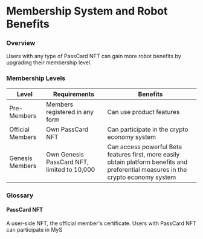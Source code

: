 # Membership System and Robot Benefits

### Overview

Users with any type of PassCard NFT can gain more robot benefits by upgrading their membership level.

### Membership Levels

| Level       | Requirements                           | Benefits                                                     |
| ----------- | -------------------------------------- | ------------------------------------------------------------ |
| Pre-Members | Members registered in any form         | Can use product features                                     |
| Official Members | Own PassCard NFT                     | Can participate in the crypto economy system                 |
| Genesis Members | Own Genesis PassCard NFT, limited to 10,000 | Can access powerful Beta features first, more easily obtain platform benefits and preferential measures in the crypto economy system |

### Glossary

#### **PassCard NFT**

A user-side NFT, the official member's certificate. Users with PassCard NFT can participate in MyS